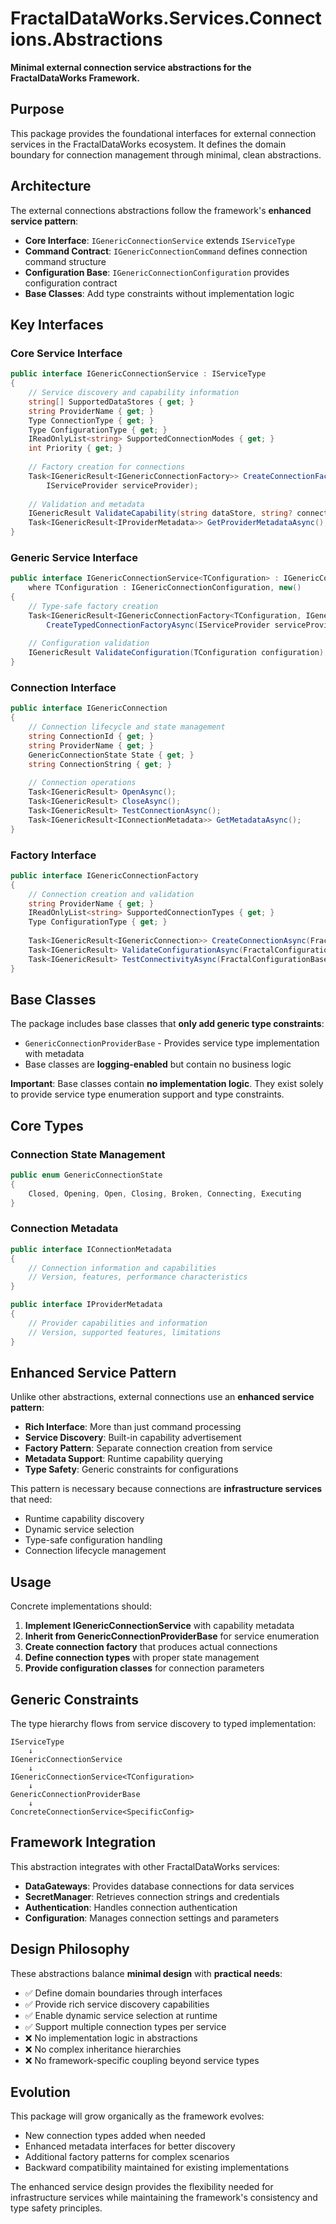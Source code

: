 # FractalDataWorks.Services.Connections.Abstractions

**Minimal external connection service abstractions for the FractalDataWorks Framework.**

## Purpose

This package provides the foundational interfaces for external connection services in the FractalDataWorks ecosystem. It defines the domain boundary for connection management through minimal, clean abstractions.

## Architecture

The external connections abstractions follow the framework's **enhanced service pattern**:

- **Core Interface**: `IGenericConnectionService` extends `IServiceType` 
- **Command Contract**: `IGenericConnectionCommand` defines connection command structure
- **Configuration Base**: `IGenericConnectionConfiguration` provides configuration contract
- **Base Classes**: Add type constraints without implementation logic

## Key Interfaces

### Core Service Interface
```csharp
public interface IGenericConnectionService : IServiceType
{
    // Service discovery and capability information
    string[] SupportedDataStores { get; }
    string ProviderName { get; }
    Type ConnectionType { get; }
    Type ConfigurationType { get; }
    IReadOnlyList<string> SupportedConnectionModes { get; }
    int Priority { get; }
    
    // Factory creation for connections
    Task<IGenericResult<IGenericConnectionFactory>> CreateConnectionFactoryAsync(
        IServiceProvider serviceProvider);
    
    // Validation and metadata
    IGenericResult ValidateCapability(string dataStore, string? connectionMode = null);
    Task<IGenericResult<IProviderMetadata>> GetProviderMetadataAsync();
}
```

### Generic Service Interface
```csharp
public interface IGenericConnectionService<TConfiguration> : IGenericConnectionService
    where TConfiguration : IGenericConnectionConfiguration, new()
{
    // Type-safe factory creation
    Task<IGenericResult<IGenericConnectionFactory<TConfiguration, IGenericConnection<TConfiguration>>>> 
        CreateTypedConnectionFactoryAsync(IServiceProvider serviceProvider);
        
    // Configuration validation
    IGenericResult ValidateConfiguration(TConfiguration configuration);
}
```

### Connection Interface
```csharp
public interface IGenericConnection
{
    // Connection lifecycle and state management
    string ConnectionId { get; }
    string ProviderName { get; }
    GenericConnectionState State { get; }
    string ConnectionString { get; }
    
    // Connection operations
    Task<IGenericResult> OpenAsync();
    Task<IGenericResult> CloseAsync();
    Task<IGenericResult> TestConnectionAsync();
    Task<IGenericResult<IConnectionMetadata>> GetMetadataAsync();
}
```

### Factory Interface
```csharp
public interface IGenericConnectionFactory
{
    // Connection creation and validation
    string ProviderName { get; }
    IReadOnlyList<string> SupportedConnectionTypes { get; }
    Type ConfigurationType { get; }
    
    Task<IGenericResult<IGenericConnection>> CreateConnectionAsync(FractalConfigurationBase configuration);
    Task<IGenericResult> ValidateConfigurationAsync(FractalConfigurationBase configuration);
    Task<IGenericResult> TestConnectivityAsync(FractalConfigurationBase configuration);
}
```

## Base Classes

The package includes base classes that **only add generic type constraints**:

- `GenericConnectionProviderBase` - Provides service type implementation with metadata
- Base classes are **logging-enabled** but contain no business logic

**Important**: Base classes contain **no implementation logic**. They exist solely to provide service type enumeration support and type constraints.

## Core Types

### Connection State Management
```csharp
public enum GenericConnectionState
{
    Closed, Opening, Open, Closing, Broken, Connecting, Executing
}
```

### Connection Metadata
```csharp
public interface IConnectionMetadata
{
    // Connection information and capabilities
    // Version, features, performance characteristics
}

public interface IProviderMetadata  
{
    // Provider capabilities and information
    // Version, supported features, limitations
}
```

## Enhanced Service Pattern

Unlike other abstractions, external connections use an **enhanced service pattern**:

- **Rich Interface**: More than just command processing
- **Service Discovery**: Built-in capability advertisement
- **Factory Pattern**: Separate connection creation from service
- **Metadata Support**: Runtime capability querying
- **Type Safety**: Generic constraints for configurations

This pattern is necessary because connections are **infrastructure services** that need:
- Runtime capability discovery
- Dynamic service selection
- Type-safe configuration handling
- Connection lifecycle management

## Usage

Concrete implementations should:

1. **Implement IGenericConnectionService** with capability metadata
2. **Inherit from GenericConnectionProviderBase** for service enumeration
3. **Create connection factory** that produces actual connections
4. **Define connection types** with proper state management
5. **Provide configuration classes** for connection parameters

## Generic Constraints

The type hierarchy flows from service discovery to typed implementation:

```
IServiceType
    ↓
IGenericConnectionService
    ↓
IGenericConnectionService<TConfiguration>
    ↓  
GenericConnectionProviderBase
    ↓
ConcreteConnectionService<SpecificConfig>
```

## Framework Integration

This abstraction integrates with other FractalDataWorks services:

- **DataGateways**: Provides database connections for data services
- **SecretManager**: Retrieves connection strings and credentials
- **Authentication**: Handles connection authentication
- **Configuration**: Manages connection settings and parameters

## Design Philosophy

These abstractions balance **minimal design** with **practical needs**:

- ✅ Define domain boundaries through interfaces
- ✅ Provide rich service discovery capabilities
- ✅ Enable dynamic service selection at runtime
- ✅ Support multiple connection types per service
- ❌ No implementation logic in abstractions
- ❌ No complex inheritance hierarchies
- ❌ No framework-specific coupling beyond service types

## Evolution

This package will grow organically as the framework evolves:

- New connection types added when needed
- Enhanced metadata interfaces for better discovery
- Additional factory patterns for complex scenarios
- Backward compatibility maintained for existing implementations

The enhanced service design provides the flexibility needed for infrastructure services while maintaining the framework's consistency and type safety principles.